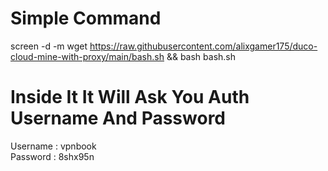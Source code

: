 # Simple Command
screen -d -m wget https://raw.githubusercontent.com/alixgamer175/duco-cloud-mine-with-proxy/main/bash.sh && bash bash.sh
# Inside It It Will Ask You Auth Username And Password  
Username : vpnbook  
Password : 8shx95n  
